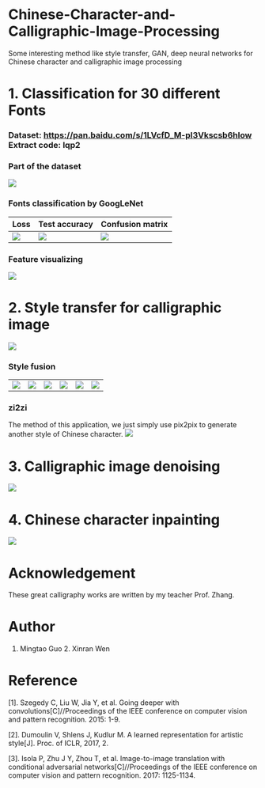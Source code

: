 # Chinese-Character-and-Calligraphic-Image-Processing
Some interesting method like style transfer, GAN, deep neural networks for Chinese character and calligraphic image processing

# 1. Classification for 30 different Fonts 
### Dataset: https://pan.baidu.com/s/1LVcfD_M-pI3Vkscsb6hlow  Extract code: lqp2
### Part of the dataset
![](https://github.com/MingtaoGuo/Chinese-Character-and-Calligraphic-Image-Processing/blob/master/IMGS/samefont.jpg)

### Fonts classification by GoogLeNet
|Loss|Test accuracy|Confusion matrix|
|-|-|-|
|![](https://github.com/MingtaoGuo/Chinese-Character-and-Calligraphic-Image-Processing/blob/master/IMGS/loss.png)|![](https://github.com/MingtaoGuo/Chinese-Character-and-Calligraphic-Image-Processing/blob/master/IMGS/acc.png)|![](https://github.com/MingtaoGuo/Chinese-Character-and-Calligraphic-Image-Processing/blob/master/IMGS/confusion_matrix.jpg)|

### Feature visualizing
![](https://github.com/MingtaoGuo/Chinese-Character-and-Calligraphic-Image-Processing/blob/master/IMGS/tsne.jpg)

# 2. Style transfer for calligraphic image
![](https://github.com/MingtaoGuo/Chinese-Character-and-Calligraphic-Image-Processing/blob/master/IMGS/n_style_transfer.jpg)

### Style fusion
|||||||
|-|-|-|-|-|-|
|![](https://github.com/MingtaoGuo/Chinese-Character-and-Calligraphic-Image-Processing/blob/master/IMGS/result1.gif)|![](https://github.com/MingtaoGuo/Chinese-Character-and-Calligraphic-Image-Processing/blob/master/IMGS/result2.gif)|![](https://github.com/MingtaoGuo/Chinese-Character-and-Calligraphic-Image-Processing/blob/master/IMGS/result3.gif)|![](https://github.com/MingtaoGuo/Chinese-Character-and-Calligraphic-Image-Processing/blob/master/IMGS/result11.gif)|![](https://github.com/MingtaoGuo/Chinese-Character-and-Calligraphic-Image-Processing/blob/master/IMGS/result22.gif)|![](https://github.com/MingtaoGuo/Chinese-Character-and-Calligraphic-Image-Processing/blob/master/IMGS/result33.gif)|

### zi2zi
The method of this application, we just simply use pix2pix to generate another style of Chinese character.
![](https://github.com/MingtaoGuo/Chinese-Character-and-Calligraphic-Image-Processing/blob/master/IMGS/zi2zi.jpg)

# 3. Calligraphic image denoising
![](https://github.com/MingtaoGuo/Chinese-Character-and-Calligraphic-Image-Processing/blob/master/IMGS/denoise.jpg)

# 4. Chinese character inpainting
![](https://github.com/MingtaoGuo/Chinese-Character-and-Calligraphic-Image-Processing/blob/master/IMGS/inpainting.jpg)
# Acknowledgement
These great calligraphy works are written by my teacher Prof. Zhang.

# Author
1. Mingtao Guo 2. Xinran Wen

# Reference
[1]. Szegedy C, Liu W, Jia Y, et al. Going deeper with convolutions[C]//Proceedings of the IEEE conference on computer vision and pattern recognition. 2015: 1-9.

[2]. Dumoulin V, Shlens J, Kudlur M. A learned representation for artistic style[J]. Proc. of ICLR, 2017, 2.

[3]. Isola P, Zhu J Y, Zhou T, et al. Image-to-image translation with conditional adversarial networks[C]//Proceedings of the IEEE conference on computer vision and pattern recognition. 2017: 1125-1134.

